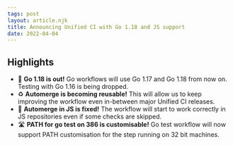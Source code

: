 ```yaml
---
tags: post
layout: article.njk
title: Announcing Unified CI with Go 1.18 and JS support
date: 2022-04-04
---
```


## Highlights

- 👑 **Go 1.18 is out!** Go workflows will use Go 1.17 and Go 1.18 from now on. Testing with Go 1.16 is being dropped.
- ♻️ **Automerge is becoming reusable!** This will allow us to keep improving the workflow even in-between major Unified CI releases.
- 🔧 **Automerge in JS is fixed!** The workflow will start to work correctly in JS repositories even if some checks are skipped.
- 🛣️ **PATH for go test on 386 is customisable!** Go test workflow will now support PATH customisation for the step running on 32 bit machines.
